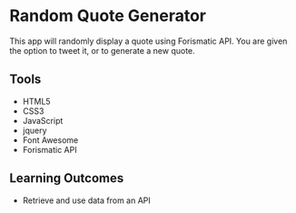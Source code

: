 # Random Quote Generator

This app will randomly display a quote using Forismatic API.  You are given the option to tweet it, or to generate a new quote.

## Tools
- HTML5
- CSS3
- JavaScript
- jquery
- Font Awesome
- Forismatic API

## Learning Outcomes

- Retrieve and use data from an API
